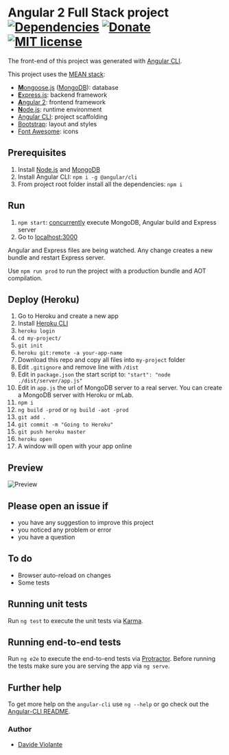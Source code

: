 # Angular 2 Full Stack project [![Dependencies](https://david-dm.org/DavideViolante/Angular2-Full-Stack.svg)](https://david-dm.org/DavideViolante/Angular2-Full-Stack) [![Donate](https://img.shields.io/badge/paypal-donate-179BD7.svg)](https://www.paypal.me/dviolante) [![MIT license](http://img.shields.io/badge/license-MIT-lightgrey.svg)](http://opensource.org/licenses/MIT)


The front-end of this project was generated with [Angular CLI](https://github.com/angular/angular-cli).

This project uses the [MEAN stack](https://en.wikipedia.org/wiki/MEAN_(software_bundle)):
* [**M**ongoose.js](http://www.mongoosejs.com) ([MongoDB](https://www.mongodb.com)): database
* [**E**xpress.js](http://expressjs.com): backend framework
* [**A**ngular 2](https://angular.io): frontend framework
* [**N**ode.js](https://nodejs.org): runtime environment
* [Angular CLI](https://cli.angular.io): project scaffolding
* [Bootstrap](http://www.getbootstrap.com): layout and styles
* [Font Awesome](http://fontawesome.io): icons

## Prerequisites
1. Install [Node.js](https://nodejs.org) and [MongoDB](https://www.mongodb.com)
2. Install Angular CLI: `npm i -g @angular/cli`
3. From project root folder install all the dependencies: `npm i`

## Run
1. `npm start`: [concurrently](https://github.com/kimmobrunfeldt/concurrently) execute MongoDB, Angular build and Express server
2. Go to [localhost:3000](http://localhost:3000)

Angular and Express files are being watched. Any change creates a new bundle and restart Express server.

Use `npm run prod` to run the project with a production bundle and AOT compilation.

## Deploy (Heroku)
1. Go to Heroku and create a new app
2. Install [Heroku CLI](https://devcenter.heroku.com/articles/heroku-command-line)
3. `heroku login`
4. `cd my-project/`
5. `git init`
6. `heroku git:remote -a your-app-name`
7. Download this repo and copy all files into `my-project` folder
8. Edit `.gitignore` and remove line with `/dist`
9. Edit in `package.json` the start script to: `"start": "node ./dist/server/app.js"`
10. Edit in `app.js` the url of MongoDB server to a real server. You can create a MongoDB server with Heroku or mLab.
11. `npm i`
12. `ng build -prod` or `ng build -aot -prod`
13. `git add .`
14. `git commit -m "Going to Heroku"`
15. `git push heroku master`
16. `heroku open`
17. A window will open with your app online

## Preview
![Preview](https://raw.githubusercontent.com/DavideViolante/Angular2-Full-Stack/master/demo.gif "Preview")

## Please open an issue if
* you have any suggestion to improve this project
* you noticed any problem or error
* you have a question

## To do
* Browser auto-reload on changes
* Some tests

## Running unit tests
Run `ng test` to execute the unit tests via [Karma](https://karma-runner.github.io).

## Running end-to-end tests
Run `ng e2e` to execute the end-to-end tests via [Protractor](http://www.protractortest.org/). 
Before running the tests make sure you are serving the app via `ng serve`.

## Further help
To get more help on the `angular-cli` use `ng --help` or go check out the [Angular-CLI README](https://github.com/angular/angular-cli/blob/master/README.md).

### Author
* [Davide Violante](https://github.com/DavideViolante)

